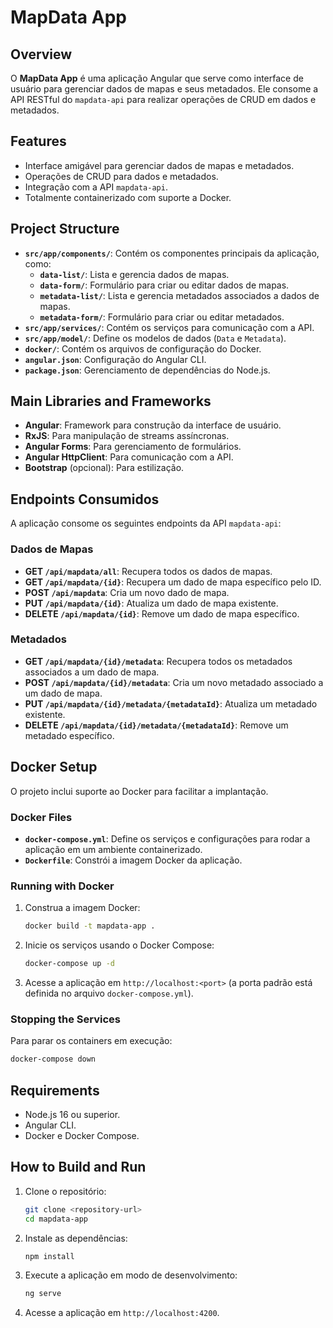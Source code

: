 # MapData App

## Overview
O **MapData App** é uma aplicação Angular que serve como interface de usuário para gerenciar dados de mapas e seus metadados. Ele consome a API RESTful do `mapdata-api` para realizar operações de CRUD em dados e metadados.

## Features
- Interface amigável para gerenciar dados de mapas e metadados.
- Operações de CRUD para dados e metadados.
- Integração com a API `mapdata-api`.
- Totalmente containerizado com suporte a Docker.

## Project Structure
- **`src/app/components/`**: Contém os componentes principais da aplicação, como:
  - **`data-list/`**: Lista e gerencia dados de mapas.
  - **`data-form/`**: Formulário para criar ou editar dados de mapas.
  - **`metadata-list/`**: Lista e gerencia metadados associados a dados de mapas.
  - **`metadata-form/`**: Formulário para criar ou editar metadados.
- **`src/app/services/`**: Contém os serviços para comunicação com a API.
- **`src/app/model/`**: Define os modelos de dados (`Data` e `Metadata`).
- **`docker/`**: Contém os arquivos de configuração do Docker.
- **`angular.json`**: Configuração do Angular CLI.
- **`package.json`**: Gerenciamento de dependências do Node.js.

## Main Libraries and Frameworks
- **Angular**: Framework para construção da interface de usuário.
- **RxJS**: Para manipulação de streams assíncronas.
- **Angular Forms**: Para gerenciamento de formulários.
- **Angular HttpClient**: Para comunicação com a API.
- **Bootstrap** (opcional): Para estilização.

## Endpoints Consumidos
A aplicação consome os seguintes endpoints da API `mapdata-api`:

### Dados de Mapas
- **GET `/api/mapdata/all`**: Recupera todos os dados de mapas.
- **GET `/api/mapdata/{id}`**: Recupera um dado de mapa específico pelo ID.
- **POST `/api/mapdata`**: Cria um novo dado de mapa.
- **PUT `/api/mapdata/{id}`**: Atualiza um dado de mapa existente.
- **DELETE `/api/mapdata/{id}`**: Remove um dado de mapa específico.

### Metadados
- **GET `/api/mapdata/{id}/metadata`**: Recupera todos os metadados associados a um dado de mapa.
- **POST `/api/mapdata/{id}/metadata`**: Cria um novo metadado associado a um dado de mapa.
- **PUT `/api/mapdata/{id}/metadata/{metadataId}`**: Atualiza um metadado existente.
- **DELETE `/api/mapdata/{id}/metadata/{metadataId}`**: Remove um metadado específico.

## Docker Setup
O projeto inclui suporte ao Docker para facilitar a implantação.

### Docker Files
- **`docker-compose.yml`**: Define os serviços e configurações para rodar a aplicação em um ambiente containerizado.
- **`Dockerfile`**: Constrói a imagem Docker da aplicação.

### Running with Docker
1. Construa a imagem Docker:
   ```bash
   docker build -t mapdata-app .
   ```
2. Inicie os serviços usando o Docker Compose:
   ```bash
   docker-compose up -d
   ```
3. Acesse a aplicação em `http://localhost:<port>` (a porta padrão está definida no arquivo `docker-compose.yml`).

### Stopping the Services
Para parar os containers em execução:
```bash
docker-compose down
```

## Requirements
- Node.js 16 ou superior.
- Angular CLI.
- Docker e Docker Compose.

## How to Build and Run
1. Clone o repositório:
   ```bash
   git clone <repository-url>
   cd mapdata-app
   ```
2. Instale as dependências:
   ```bash
   npm install
   ```
3. Execute a aplicação em modo de desenvolvimento:
   ```bash
   ng serve
   ```
4. Acesse a aplicação em `http://localhost:4200`.